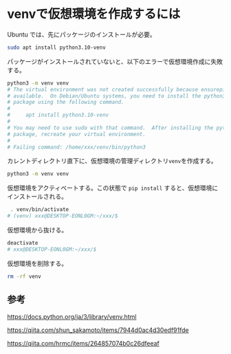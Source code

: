# venvで仮想環境を作成するには

Ubuntu では、先にパッケージのインストールが必要。

```bash
sudo apt install python3.10-venv
```

パッケージがインストールされていないと、以下のエラーで仮想環境作成に失敗する。

```bash
python3 -m venv venv
# The virtual environment was not created successfully because ensurepip is not
# available.  On Debian/Ubuntu systems, you need to install the python3-venv
# package using the following command.
# 
#     apt install python3.10-venv
# 
# You may need to use sudo with that command.  After installing the python3-venv
# package, recreate your virtual environment.
# 
# Failing command: /home/xxx/venv/bin/python3
```

カレントディレクトリ直下に、仮想環境の管理ディレクトリ`venv`を作成する。

```bash
python3 -m venv venv
```

仮想環境をアクティベートする。この状態で `pip install` すると、仮想環境にインストールされる。

```bash
 . venv/bin/activate
# (venv) xxx@DESKTOP-EONL0GM:~/xxx/$ 
```

仮想環境から抜ける。

```bash
deactivate
# xxx@DESKTOP-EONL0GM:~/xxx/$ 
```

仮想環境を削除する。

```bash
rm -rf venv
```

## 参考

https://docs.python.org/ja/3/library/venv.html

https://qiita.com/shun_sakamoto/items/7944d0ac4d30edf91fde

https://qiita.com/hrmc/items/264857074b0c26dfeeaf
